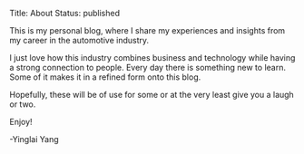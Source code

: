 Title: About
Status: published

This is my personal blog, where I share my experiences and insights from my career in the automotive industry.

I just love how this industry combines business and technology while having a strong connection to people. Every day there is something new to learn. Some of it makes it in a refined form onto this blog.

Hopefully, these will be of use for some or at the very least give you a laugh or two.

Enjoy!

-Yinglai Yang
